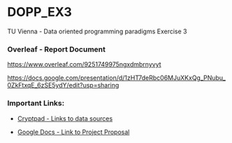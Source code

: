 # DOPP_EX3
TU Vienna - Data oriented programming paradigms Exercise 3


### Overleaf - Report Document

https://www.overleaf.com/9251749975ngxdmbrnyvyt

https://docs.google.com/presentation/d/1zHT7deRbc06MJuXKxQg_PNubu_0ZkFtxqE_6zSE5ydY/edit?usp=sharing


### Important Links:

* [Cryptpad - Links to data sources](https://cryptpad.piratenpartei.de/pad/#/2/pad/edit/OJCm1t-Hsz2gIaZHuRmvE+4k/)

* [Google Docs - Link to Project Proposal](https://docs.google.com/document/d/17UJZGyf5W_zKOpZBso5Ds9KIZ3cHsBMuaKC-mSDAcso/edit#)

